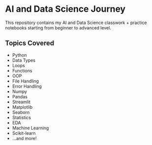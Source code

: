 # AI and Data Science Journey

This repository contains my AI and Data Science classwork + practice notebooks starting from beginner to advanced level.

## Topics Covered
- Python
- Data Types
- Loops
- Functions
- OOP
- File Handling
- Error Handling
- Numpy
- Pandas
- Streamlit
- Matplotlib
- Seaborn
- Statistics
- EDA
- Machine Learning
- Scikit-learn
- ...and more!

